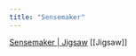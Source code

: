 ```yaml
---
title: "Sensemaker"
---
```


[Sensemaker | Jigsaw](https://jigsaw-code.github.io/sensemaking-tools/)
[[Jigsaw]]
